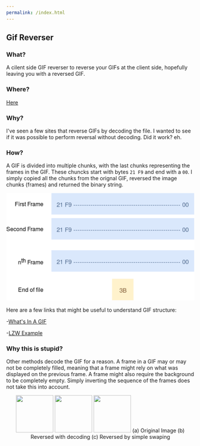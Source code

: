 ```yaml
---
permalink: /index.html
---
```

## Gif Reverser
### What?
A cilent side GIF reverser to reverse your GIFs at the client side, hopefully leaving you with a reversed GIF.

### Where?
[Here](https://dumbboi.github.io/GifReverser/)

### Why?
I've seen a few sites that reverse GIFs by decoding the file. I wanted to see if it was possible to perform reversal without decoding. Did it work? eh.

### How?
A GIF is divided into multiple chunks, with the last chunks representing the frames in the GIF. These chuncks start with bytes ```21 F9``` and end with a ```00```. I simply copied all the chunks from the orignal GIF, reversed the image chunks (frames) and returned the binary string.
<p align = 'center'>
  <img src = 'https://github.com/DumbBoi/GifReverser/blob/master/resources/GIF%20Guide.png'>
</p>
Here are a few links that might be useful to understand GIF structure:

-[What's In A GIF](http://giflib.sourceforge.net/whatsinagif/bits_and_bytes.html)

-[LZW Example](https://www.youtube.com/watch?v=8uFqfZOiwMc)

### Why this is stupid?
Other methods decode the GIF for a reason. A frame in a GIF may or may not be completely filled, meaning that a frame might rely on what was displayed on the previous frame. A frame might also require the background to be completely empty. Simply inverting the sequence of the frames does not take this into account.

<p align = 'center'>
  <image src = 'https://github.com/DumbBoi/GifReverser/blob/master/resources/test6.gif' width = 100 height = 100>
  <image src = 'https://github.com/DumbBoi/GifReverser/blob/master/resources/result1.gif' width = 100 height = 100>  
  <image src = 'https://github.com/DumbBoi/GifReverser/blob/master/resources/result2.gif' width = 100 height = 100>
  (a) Original Image (b) Reversed with decoding (c) Reversed by simple swaping
</p>
